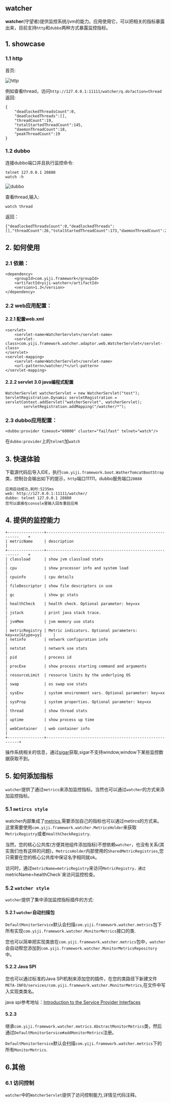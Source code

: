 ## watcher
**watcher**(守望者)提供监控系统/jvm的能力。应用使用它，可以把相关的指标暴露出来，目前支持`http`和`dubbo`两种方式暴露监控指标。

## 1. showcase

### 1.1 http
首页:

![http](res/http.png "http")

例如查看thread，访问`http://127.0.0.1:11111/watcher/q.do?action=thread`返回:

	{
		"deadlockedThreadsCount":0,
		"deadlockedThreads":[],
		"threadCount":19,
		"totalStartedThreadCount":145,
		"daemonThreadCount":18,
		"peakThreadCount":19
	}
### 1.2 dubbo

连接dubbo端口并且执行监控命令:

	telnet 127.0.0.1 20880
	watch -h

![dubbo](res/dubbo_index.png "dubbo")

查看thread,输入:

	watch thread

返回：

	{"deadlockedThreadsCount":0,"deadlockedThreads":[],"threadCount":26,"totalStartedThreadCount":173,"daemonThreadCount":25,"peakThreadCount":26}


## 2. 如何使用
	
### 2.1 依赖：
	
	<dependency>
 		<groupId>com.yiji.framework</groupId>
    	<artifactId>yiji-watcher</artifactId>
    	<version>1.3</version>
	</dependency>
	
### 2.2 web应用配置：

#### 2.2.1 配置web.xml
	 
	<servlet>
        <servlet-name>WatcherServlet</servlet-name>
        <servlet-class>com.yiji.framework.watcher.adaptor.web.WatcherServlet</servlet-class>
    </servlet>
    <servlet-mapping>
        <servlet-name>WatcherServlet</servlet-name>
        <url-pattern>/watcher/*</url-pattern>
    </servlet-mapping>

#### 2.2.2 servlet 3.0 java编程式配置

	WatcherServlet watcherServlet = new WatcherServlet("test");
	ServletRegistration.Dynamic servletRegistration = servletContext.addServlet("watcherServlet", watcherServlet);
			servletRegistration.addMapping("/watcher/*");
    
### 2.3 dubbo应用配置：
 
 	<dubbo:provider timeout="60000" cluster="failfast" telnet="watch"/>
	
在`dubbo:provider`上的`telnet`加`watch`

## 3. 快速体验

下载源代码后导入IDE，执行`com.yiji.framework.boot.WatherTomcatBootStrap`类，控制台会输出如下的提示，`http`端口11111，dubbo服务端口`20880`

	应用启动成功,耗时:5235ms
	web: http://127.0.0.1:11111/watcher/
	dubbo: telnet 127.0.0.1 20880
	您可以直接在console里输入回车重启应用

## 4. 提供的监控能力

	+----------------+----------------------------------------------------------	+
	| metricName     | description                                              	|
	+----------------+----------------------------------------------------------	+
	| classload      | show jvm classload stats                                 	|
	| cpu            | show processor info and system load                      	|
	| cpuinfo        | cpu details                                              	|
	| fileDescriptor | show file descriptors in use                             	|
	| gc             | show gc stats                                            	|
	| healthCheck    | health check. Optional parameter: key=xx                 	|
	| jstack         | print java stack trace.                                  	|
	| jvmMem         | jvm memory use stats                                     	|
	| metricRegistry | Metric indicators. Optional parameters: key=xx[&type=yy] 	|
	| netinfo        | network configuration info                               	|
	| netstat        | network use stats                                        	|
	| pid            | process id                                               	|
	| procExe        | show process starting command and arguments              	|
	| resourceLimit  | resource limits by the underlying OS                     	|
	| swap           | os swap use stats                                        	|
	| sysEnv         | system environment vars. Optional parameter: key=xx      	|
	| sysProp        | system properties. Optional parameter: key=xx            	|
	| thread         | show thread stats                                        	|
	| uptime         | show process up time                                     	|
	| webContainer   | web container info                                       	|
	+----------------+----------------------------------------------------------+
	
操作系统相关的信息，通过[sigar](https://github.com/hyperic/sigar)获取,sigar不支持window,window下某些监控数据获取不到。

## 5. 如何添加指标

`watcher`提供了通过`metrics`来添加监控指标。当然也可以通过`watcher`的方式来添加监控指标。

### 5.1 `metircs style`
watcher内部集成了[metrics](https://github.com/dropwizard/metrics),需要添加自己的指标也可以通过metircs的方式来。这里需要使用`com.yiji.framework.watcher.MetricsHolder`来获取`MetricRegistry`或者`HealthCheckRegistry`.

当然，您的核心公共库(方便其他组件添加指标)不想依赖`watcher`，也没有关系(其实我们也有这样的问题)，`MetricsHolder`内部使用的`SharedMetricRegistries`,您只需要在您的核心公共库中保证名字相同就ok。

访问时，通过`metricName=metricRegistry`来访问`MetricRegistry，通过`metricName=healthCheck`来访问监控检查。

### 5.2 `watcher style`

`watcher`提供了集中添加监控指标插件的方式:

#### 5.2.1 `watcher`自动扫描包

`DefaultMonitorService`默认会扫描`com.yiji.framework.watcher.metrics`包下所有实现`com.yiji.framework.watcher.MonitorMetrics`接口的类.

您也可以简单把实现类放在`com.yiji.framework.watcher.metrics`包中，`watcher`会自动帮您添加到`com.yiji.framework.watcher.MonitorMetricsRepository`中。

#### 5.2.2 Java SPI
您也可以通过标准的Java SPI机制来添加您的插件，在您的类路径下新建文件`META-INFO/services/com.yiji.framework.watcher.MonitorMetrics`,在文件中写入实现类类名。

java spi参考地址：[Introduction to the Service Provider Interfaces](https://docs.oracle.com/javase/tutorial/sound/SPI-intro.html)


#### 5.2.3 
继承`com.yiji.framework.watcher.metrics.AbstractMonitorMetrics`类，然后通过`DefaultMonitorService#addMonitorMetrics`注册。

`DefaultMonitorService`默认会扫描`com.yiji.framework.watcher.metrics`下的所有`MonitorMetrics`.


## 6.其他

### 6.1 访问控制

`watcher`中的`WatcherServlet`提供了访问控制能力,详情见代码注释。